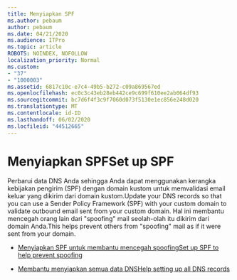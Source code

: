 ```yaml
---
title: Menyiapkan SPF
ms.author: pebaum
author: pebaum
ms.date: 04/21/2020
ms.audience: ITPro
ms.topic: article
ROBOTS: NOINDEX, NOFOLLOW
localization_priority: Normal
ms.custom:
- "37"
- "1000003"
ms.assetid: 6817c10c-e7c4-49b5-b272-c09a869567ed
ms.openlocfilehash: ec0c3c43eb28eb442ce9c699f610ee2ab064df93
ms.sourcegitcommit: bc7d6f4f3c9f7060d073f5130e1ec856e248d020
ms.translationtype: MT
ms.contentlocale: id-ID
ms.lasthandoff: 06/02/2020
ms.locfileid: "44512665"
---
```

# <a name="set-up-spf"></a><span data-ttu-id="22651-102">Menyiapkan SPF</span><span class="sxs-lookup"><span data-stu-id="22651-102">Set up SPF</span></span>

<span data-ttu-id="22651-103">Perbarui data DNS Anda sehingga Anda dapat menggunakan kerangka kebijakan pengirim (SPF) dengan domain kustom untuk memvalidasi email keluar yang dikirim dari domain kustom.</span><span class="sxs-lookup"><span data-stu-id="22651-103">Update your DNS records so that you can use a Sender Policy Framework (SPF) with your custom domain to validate outbound email sent from your custom domain.</span></span> <span data-ttu-id="22651-104">Hal ini membantu mencegah orang lain dari "spoofing" mail seolah-olah itu dikirim dari domain Anda.</span><span class="sxs-lookup"><span data-stu-id="22651-104">This helps prevent others from "spoofing" mail as if it were sent from your domain.</span></span>
  
- [<span data-ttu-id="22651-105">Menyiapkan SPF untuk membantu mencegah spoofing</span><span class="sxs-lookup"><span data-stu-id="22651-105">Set up SPF to help prevent spoofing</span></span>](https://docs.microsoft.com/microsoft-365/security/office-365-security/set-up-spf-in-office-365-to-help-prevent-spoofing)

- [<span data-ttu-id="22651-106">Membantu menyiapkan semua data DNS</span><span class="sxs-lookup"><span data-stu-id="22651-106">Help setting up all DNS records</span></span>](https://docs.microsoft.com/microsoft-365/admin/get-help-with-domains/create-dns-records-at-any-dns-hosting-provider)
